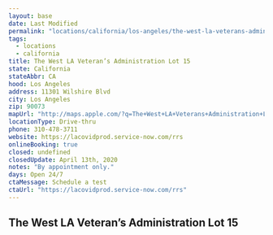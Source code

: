 ```yaml
---
layout: base
date: Last Modified
permalink: "locations/california/los-angeles/the-west-la-veterans-administration-lot-15/"
tags:
  - locations
  - california
title: The West LA Veteran’s Administration Lot 15
state: California
stateAbbr: CA
hood: Los Angeles
address: 11301 Wilshire Blvd
city: Los Angeles
zip: 90073
mapUrl: "http://maps.apple.com/?q=The+West+LA+Veterans+Administration+Lot+15&address=11301+Wilshire+Blvd,Los+Angeles,California,90073"
locationType: Drive-thru
phone: 310-478-3711
website: https://lacovidprod.service-now.com/rrs
onlineBooking: true
closed: undefined
closedUpdate: April 13th, 2020
notes: "By appointment only."
days: Open 24/7
ctaMessage: Schedule a test
ctaUrl: "https://lacovidprod.service-now.com/rrs"
---
```

## The West LA Veteran’s Administration Lot 15